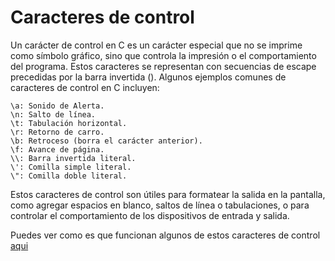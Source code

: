 # Caracteres de control


Un carácter de control en C es un carácter especial que no se imprime como símbolo gráfico, sino que controla la impresión o el comportamiento del programa. Estos caracteres se representan con secuencias de escape precedidas por la barra invertida (\). Algunos ejemplos comunes de caracteres de control en C incluyen:

```
\a: Sonido de Alerta.
\n: Salto de línea.
\t: Tabulación horizontal.
\r: Retorno de carro.
\b: Retroceso (borra el carácter anterior).
\f: Avance de página.
\\: Barra invertida literal.
\': Comilla simple literal.
\": Comilla doble literal.
```


Estos caracteres de control son útiles para formatear la salida en la pantalla, como agregar espacios en blanco, saltos de línea o tabulaciones, o para controlar el comportamiento de los dispositivos de entrada y salida.

Puedes ver como es que funcionan algunos de estos caracteres de control [aqui](caracteresDeControl.c)